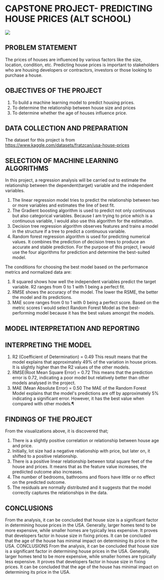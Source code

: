# CAPSTONE PROJECT- PREDICTING HOUSE PRICES  (ALT SCHOOL)
![](house_image.jpg)

## PROBLEM STATEMENT
The prices of houses are influenced by various factors like the size, location, condition, etc. Predicting house prices is important to stakeholders who are housing developers or contractors, investors or those looking to purchase a house.

## OBJECTIVES OF THE PROJECT
1. To build a machine learning model to predict housing prices.
2. To determine the relationship between house size and prices
3. To determine whether the age of houses influence price.


## DATA COLLECTION AND PREPARATION
The dataset for this project is from https://www.kaggle.com/datasets/fratzcan/usa-house-prices

## SELECTION OF MACHINE LEARNING ALGORITHMS
In this project, a regression analysis will be carried out to estimate the relationship between the dependent(target) variable and the independent variables.
1. The linear regression model tries to predict the relationship between two or more variables and estimates the line of best fit.
2. The Gradient boosting algorithm is used to predict not only continuous but also categorical variables. Because I am trying to price which is a continuous variable, I would also use this algorithm for the estimation.
3. Decision tree regression algorithm observes features and trains a model in the structure if a tree to predict a continuous variable.
4. Random forest regression algorithm is used for predicting numerical values. It combines the prediction of decision trees to produce an accurate and stable prediction.
For the purpose of this project, I would use the four algorithms for prediction and determine the best-suited model.

The conditions for choosing the best model based on the performance metrics and normalized data are:
1. R squared shows how well the independent variables predict the target variable. R2 ranges from 0 to 1 with 1 being a perfect fit.
2. RMSE shows the accuracy of the model. The lower the RSME, the better the model and its predictions.
3. MAE score ranges from 0 to 1 with 0 being a perfect score.
Based on the metric scores I would select Random Forest Model as the best-performing model because it has the best values amongst the models.


## MODEL INTERPRETATION AND REPORTING
## INTERPRETING THE MODEL
1. R2 (Coefficient of Determination) = 0.49
This result means that the model explains that approximately 49% of the variation in house prices. It is slightly higher than the R2 values of the other models.
2. RMSE(Root Mean Square Error) = 0.72
This means that the prediction error is 0.72, indicating a poor model but relatively better than other models analysed in the project.
3. MAE (Mean Absolute Error) = 0.50
The MAE of the Random Forest Model explains that the model's predictions are off by approximately 5% indicating a significant error. However, it has the best value when compared with other models.¶


## FINDINGS OF THE PROJECT
From the visualizations above, it is discovered that;
1. There is a slightly positive correlation or relationship between house age and price.
2. Initially, lot size had a negative relationship with price, but later on, it shifted to a positive relationship.
3. There is a positive linear relationship between total square feet of the house and prices. It means that as the feature value increases, the prediicted outcome also increases.
3. The number of bedrooms, bathrooms and floors have little or no effect on the predicted outcome.
4. The residuals are normally distributed and it suggests that the model correctly captures the relationships in the data.
   
## CONCLUSIONS
From the analysis, it can be concluded that house size is a significant factor in determining house prices in the USA. Generally, larger homes tend to be more expensive, while smaller homes are typically less expensive. It proves that developers factor in house size in fixing prices.
It can be concluded that the age of the house has minimal impact on determining its price in the USA.
CONCLUSIONS
From the analysis, it can be concluded that house size is a significant factor in determining house prices in the USA. Generally, larger homes tend to be more expensive, while smaller homes are typically less expensive. It proves that developers factor in house size in fixing prices.
It can be concluded that the age of the house has minimal impact on determining its price in the USA.
